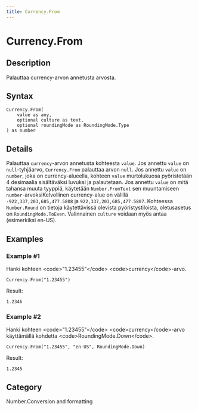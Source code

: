 ```yaml
---
title: Currency.From
---
```


# Currency.From


## Description

Palauttaa currency-arvon annetusta arvosta.


## Syntax

```powerquery
Currency.From(
    value as any,
    optional culture as text,
    optional roundingMode as RoundingMode.Type
) as number
```


## Details

Palauttaa <code>currency</code>-arvon annetusta kohteesta <code>value</code>. Jos annettu <code>value</code> on <code>null</code>-tyhjäarvo, <code>Currency.From</code> palauttaa arvon <code>null</code>. Jos annettu <code>value</code> on <code>number</code>, joka on currency-alueella, kohteen <code>value</code> murtolukuosa pyöristetään 4 desimaalia sisältäväksi luvuksi ja palautetaan. Jos annettu <code>value</code> on mitä tahansa muuta tyyppiä, käytetään <code>Number.FromText</code> sen muuntamiseen <code>number</code>-arvoksiKelvollinen currency-alue on välillä <code>-922,337,203,685,477.5808</code> ja <code>922,337,203,685,477.5807</code>. Kohteessa <code>Number.Round</code> on tietoja käytettävissä olevista pyöristystiloista, oletusasetus on <code>RoundingMode.ToEven</code>. Valinnainen <code>culture</code> voidaan myös antaa (esimerkiksi en-US).


## Examples

### Example #1 
Hanki kohteen &lt;code&gt;&#34;1.23455&#34;&lt;/code&gt; &lt;code&gt;currency&lt;/code&gt;-arvo.
```powerquery
Currency.From("1.23455")
```

Result: 
```powerquery
1.2346
```


### Example #2 
Hanki kohteen &lt;code&gt;&#34;1.23455&#34;&lt;/code&gt; &lt;code&gt;currency&lt;/code&gt;-arvo käyttämällä kohdetta &lt;code&gt;RoundingMode.Down&lt;/code&gt;.
```powerquery
Currency.From("1.23455", "en-US", RoundingMode.Down)
```

Result: 
```powerquery
1.2345
```




## Category
Number.Conversion and formatting
